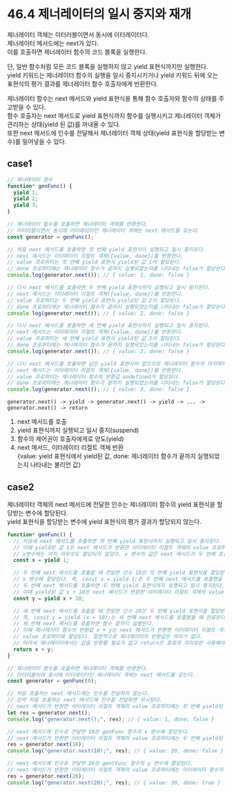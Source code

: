 # 46.4 제너레이터의 일시 중지와 재개

제너레이터 객체는 이터러블이면서 동시에 이터레이터다.  
제너레이터 메서드에는 next가 있다.  
이를 호출하면 제너레이터 함수의 코드 블록을 실행한다.

단, 일반 함수처럼 모든 코드 블록을 실행하지 않고 yield 표현식까지만 실행한다.  
yield 키워드는 제너레이터 함수의 실행을 일시 중지시키거나 yield 키워드 뒤에 오는 표현식의 평가 결과를 제너레이터 함수 호출자에게 반환한다.

제너레이터 함수는 next 메서드와 yield 표현식을 통해 함수 호출자와 함수의 상태를 주고받을 수 있다.  
함수 호출자는 next 메서드로 yield 표현식까지 함수를 실행시키고 제너레이터 객체가 관리하는 상태(yield 된 값)를 꺼내올 수 있다.  
또한 next 메서드에 인수를 전달해서 제너레이터 객체 상태(yield 표현식을 할당받는 변수)를 밀어넣을 수 있다.

## case1

```js
// 제너레이터 함수
function* genFunc() {
  yield 1;
  yield 2;
  yield 3;
}

// 제너레이터 함수를 호출하면 제너레이터 객체를 반환한다.
// 이터러블이면서 동시에 이터레이터인 제너레이터 객체는 next 메서드를 갖는다.
const generator = genFunc();

// 처음 next 메서드를 호출하면 첫 번째 yield 표현식이 실행되고 일시 중지된다.
// next 메서드는 이터레이터 리절트 객체({value, done})를 반환한다.
// value 프로퍼티는 첫 번째 yield 표현식 yield된 값 1이 할당된다.
// done 프로퍼티에는 제너레이터 함수가 끝까지 실행되었는지를 나타내는 false가 할당된다.
console.log(generator.next()); // { value: 1, done: false }

// 다시 next 메서드를 호출하면 두 번째 yield 표현식까지 실행되고 일시 중지된다.
// next 메서드는 이터레이터 리절트 객체({value, done})를 반환한다.
// value 프로퍼티는 두 번째 yield 표현식 yield된 값 2이 할당된다.
// done 프로퍼티에는 제너레이터 함수가 끝까지 실행되었는지를 나타내는 false가 할당된다.
console.log(generator.next()); // { value: 2, done: false }

// 다시 next 메서드를 호출하면 세 번째 yield 표현식까지 실행되고 일시 중지된다.
// next 메서드는 이터레이터 리절트 객체({value, done})를 반환한다.
// value 프로퍼티는 세 번째 yield 표현식 yield된 값 3이 할당된다.
// done 프로퍼티에는 제너레이터 함수가 끝까지 실행되었는지를 나타내는 false가 할당된다.
console.log(generator.next()); // { value: 3, done: false }

// 다시 next 메서드를 호출하면 남은 yield 표현식이 없으므로 제너레이터 함수의 마지막까지 실행한다.
// next 메서드는 이터레이터 리절트 객체({value, done})를 반환한다.
// value 프로퍼티는 제너레이터 함수의 반환값 undefined가 할당된다.
// done 프로퍼티에는 제너레이터 함수가 끝까지 실행되었는지를 나타내는 false가 할당된다.
console.log(generator.next()); // { value: 3, done: false }
```

`generator.next() -> yield -> generator.next() -> yield -> ... -> generator.next() -> return`

1. next 메서드를 호출
2. yield 표현식까지 실행되고 일시 중지(suspend)
3. 함수의 제어권이 호출자에게로 양도(yield)
4. next 메서드, 이터레이터 리절트 객체 반환  
   {value: yield 표현식에서 yield된 값, done: 제너레이터 함수가 끝까지 실행되었는지 나타내는 불리언 값}

## case2

제너레이터 객체의 next 메서드에 전달한 인수는 제너레이터 함수의 yield 표현식을 할당받는 변수에 할당된다.  
yield 표현식을 할당받는 변수에 yield 표현식의 평가 결과가 할당되지 않는다.

```js
function* genFunc() {
  // 처음에 next 메서드를 호출하면 첫 번째 yield 표현식까지 실행되고 일시 중지된다.
  // 이때 yield된 값 1은 next 메서드가 반환한 이터레이터 리절트 객체의 value 프로퍼티에 할당된다.
  // x변수에는 아직 아무것도 할당되지 않았다. x 변수의 값은 next 메서드가 두 번째 호출될 때 결정된다.
  const x = yield 1;

  // 두 번째 next 메서드를 호출할 때 전달한 인수 10은 첫 번째 yield 표현식을 할당받는
  // x 변수에 할당된다. 즉, const x = yield 1;은 두 번째 next 메서드를 호출했을 때 완료된다.
  // 두 번째 next 메서드를 호출하면 두 번째 yield 표현식까지 실행되고 일시 중지된다.
  // 이때 yield된 값 x + 10은 next 메서드가 변환한 이터레이터 리절트 객체의 value 프로퍼티에 할당된다.
  const y = yield x + 10;

  // 세 번째 next 메서드를 호출할 때 전달한 인수 20은 두 번째 yield 표현식을 할당받는 y 변수에 할당된다.
  // 즉, const y = yield (x + 10);는 세 번째 next 메서드를 호출했을 때 완료된다.
  // 세 번째 next 메서드를 호출하면 함수 끝까지 실행된다.
  // 이때 제너레이터 함수의 반환값 x + y는 next 메서드가 반환한 이터레이터 리절트 객체의
  // value 프로퍼티에 할당된다. 일반적으로 제너레이터의 반환값은 의미가 없다.
  // 따라서 제너레이터에서는 값을 반환할 필요가 없고 return은 종료의 의미로만 사용해야 한다.
  return x + y;
}

// 제너레이터 함수를 호출하면 제너레이터 객체를 반환한다.
// 이터러블이며 동시에 이터레이터인 제너레이터 객체는 next 메서드를 갖는다.
const generator = genFunc(0);

// 처음 호출하는 next 메서드에는 인수를 전달하지 않는다.
// 만약 처음 호출하는 next 메서드에 인수를 전달하면 무시된다.
// next 메서드가 반환한 이터레이터 리절트 객체의 value 프로퍼티에는 첫 번째 yield된 값 1이 할당된다.
let res = generator.next();
console.log("generator.next();", res); // { value: 1, done: false }

// next 메서드에 인수로 전달한 10은 genFunc 함수의 x 변수에 할당된다.
// next 메서드가 반환한 이터레이터 리절트 객체의 value 프로퍼티에는 두 번째 yield된 값 20이 할당된다.
res = generator.next(10);
console.log("generator.next(10);", res); // { value: 20, done: false }

// next 메서드에 인수로 전달한 20은 gentFunc 함수의 y 변수에 할당된다.
// next 메서드가 반환한 이터레이터 리절트 객체의 value 프로퍼티에는 이터레이터 함수의 반환값 30이 할당된다.
res = generator.next(20);
console.log("generator.next(20);", res); // { value: 30, done: true }
```
